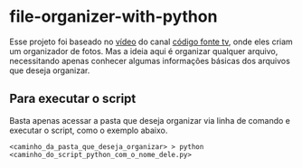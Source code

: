 # file-organizer-with-python
Esse projeto foi baseado no [vídeo](https://www.youtube.com/watch?v=L8KFB0VyEwo) do canal [código fonte tv](https://www.youtube.com/channel/UCFuIUoyHB12qpYa8Jpxoxow), onde eles criam um organizador de fotos. Mas a ideia aqui é organizar qualquer arquivo, necessitando apenas conhecer algumas informações básicas dos arquivos que deseja organizar.

## Para executar o script
Basta apenas acessar a pasta que deseja organizar via linha de comando e executar o script, como o exemplo abaixo.
```
<caminho_da_pasta_que_deseja_organizar> > python <caminho_do_script_python_com_o_nome_dele.py> 
```
